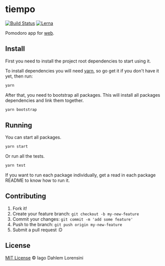 # tiempo

[![Build Status](https://travis-ci.org/iagodahlem/tiempo.svg?branch=master)](https://travis-ci.org/iagodahlem/tiempo)
[![Lerna](https://img.shields.io/badge/maintained%20with-lerna-cc00ff.svg)](https://lernajs.io/)

Pomodoro app for [web](https://iagodahlem.github.io/tiempo).

## Install

First you need to install the project root dependencies to start using it.

To install dependencies you will need [yarn](https://yarnpkg.com/en/), so go get it if you don't have it yet, then run:

```sh
yarn
```

After that, you need to bootstrap all packages. This will install all packages dependencies and link them together.

```sh
yarn bootstrap
```

## Running

You can start all packages.

```sh
yarn start
```

Or run all the tests.

```sh
yarn test
```

If you want to run each package individually, get a read in each package README to know how to run it.

## Contributing

1. Fork it!
2. Create your feature branch: `git checkout -b my-new-feature`
3. Commit your changes: `git commit -m 'add some feature'`
4. Push to the branch: `git push origin my-new-feature`
5. Submit a pull request :D

## License

[MIT License](LICENSE) © Iago Dahlem Lorensini
